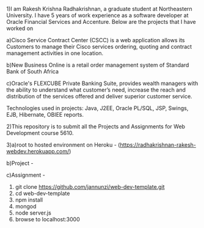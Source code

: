1)I am Rakesh Krishna Radhakrishnan, a graduate student at Northeastern University. I have 5 years of work experience as a software developer at Oracle Financial Services and Accenture. Below are the projects that I have worked on

a)Cisco Service Contract Center (CSCC) is a web application allows its Customers to manage their Cisco services ordering, quoting and contract management activities in one location.

b)New Business Online is a retail order management system of Standard Bank of South Africa

c)Oracle's FLEXCUBE Private Banking Suite, provides wealth managers with the ability to understand what customer’s need, increase the reach and distribution of the services offered and deliver superior customer service.

Technologies used in projects: Java, J2EE, Oracle PL/SQL, JSP, Swings, EJB, Hibernate, OBIEE reports.

2)This repository is to submit all the Projects and Assignments for Web Development course 5610.

3)a)root to hosted environment on Heroku - (https://radhakrishnan-rakesh-webdev.herokuapp.com/)

b)Project -

c)Assignment -

1. git clone https://github.com/jannunzi/web-dev-template.git
1. cd web-dev-template
1. npm install
1. mongod
1. node server.js
1. browse to localhost:3000
